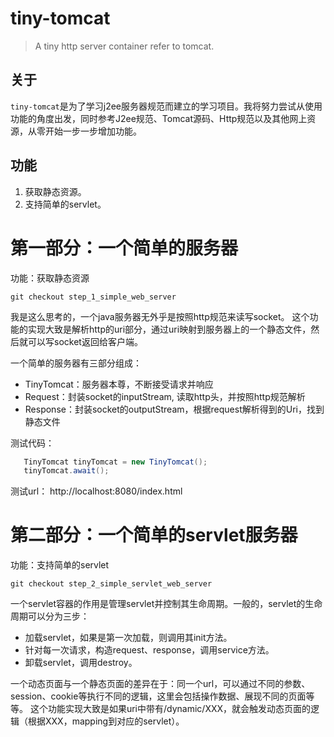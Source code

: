 tiny-tomcat
=======

>A tiny http server container refer to tomcat.

## 关于

`tiny-tomcat`是为了学习j2ee服务器规范而建立的学习项目。我将努力尝试从使用功能的角度出发，同时参考J2ee规范、Tomcat源码、Http规范以及其他网上资源，从零开始一步一步增加功能。

## 功能

1. 获取静态资源。
2. 支持简单的servlet。



# 第一部分：一个简单的服务器

功能：获取静态资源

	git checkout step_1_simple_web_server

我是这么思考的，一个java服务器无外乎是按照http规范来读写socket。
这个功能的实现大致是解析http的uri部分，通过uri映射到服务器上的一个静态文件，然后就可以写socket返回给客户端。

一个简单的服务器有三部分组成：
 - TinyTomcat：服务器本尊，不断接受请求并响应
 - Request：封装socket的inputStream, 读取http头，并按照http规范解析
 - Response：封装socket的outputStream，根据request解析得到的Uri，找到静态文件

测试代码：

```java
   TinyTomcat tinyTomcat = new TinyTomcat();
   tinyTomcat.await();
```

测试url：
	http://localhost:8080/index.html

# 第二部分：一个简单的servlet服务器

功能：支持简单的servlet

    git checkout step_2_simple_servlet_web_server

一个servlet容器的作用是管理servlet并控制其生命周期。一般的，servlet的生命周期可以分为三步：
 - 加载servlet，如果是第一次加载，则调用其init方法。
 - 针对每一次请求，构造request、response，调用service方法。
 - 卸载servlet，调用destroy。

一个动态页面与一个静态页面的差异在于：同一个url，可以通过不同的参数、session、cookie等执行不同的逻辑，这里会包括操作数据、展现不同的页面等等。
这个功能实现大致是如果uri中带有/dynamic/XXX，就会触发动态页面的逻辑（根据XXX，mapping到对应的servlet）。

